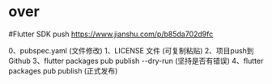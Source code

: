 # over

#Flutter SDK push
https://www.jianshu.com/p/b85da702d9fc

0、pubspec.yaml (文件修改)
1、LICENSE 文件 (可复制粘贴)
2、项目push到Github
3、flutter packages pub publish --dry-run  (坚持是否有错误)
4、flutter packages pub publish (正式发布)
 



